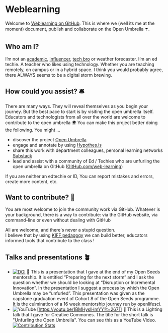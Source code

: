 <!---
  What goes into a readme file

  1. Add your project title. Make sure it matches the above name ##
  2. Insert Vision Statement > 
  Below you can add a short bullet points rational for the project (2, 3 bullets max.)
  3. Add the names of the project lead. Use your GitHub username. If there are teammates, add these details 
  4. Offer some structure with a table 
  5. Conclude with credits and license
  
  --->


# Weblearning

Welcome to [Weblearning on GitHub](https://github.com/Web-learning/). This is where we (well its me at the moment) document, publish and collaborate  on the Open Umbrella :open_umbrella:. 

## Who am I?
I’m not an [academic](https://orcid.org/0000-0003-1895-2918), [influencer](https://weblearning.co.za/blog/), [tech bro](https://x.com/weblearning/) or weather forecaster. I’m an ed techie. A teacher who likes using technology. Whether you are teaching remotely, on campus or in a hybrid space. I think you would probably agree, there ALWAYS seems to be a digital storm brewing. 


## How could you assist? :bellhop_bell:
There are many ways. They will reveal themselves as you begin your journey. But the best pace to start is by visiting the open umbrella itself. 
Educators and technologists from all over the world are welcome to contribute to the open umbrella :earth_africa:
You can make this project better doing the following. You might ...
* discover the project [Open Umbrella](https://weblearning.co.za/umbrella/)
* engage and annotate by using [Hypothes.is](https://hypothes.is/) 
* share this work with department colleagues, personal learning networks [Substack](https://weblearning.substack.com)
* lead and assist with a community of Ed / Techies who are unfurling the open umbrella on GitHub ([GitHub.com/web-learning](https://github.com/Web-learning/Open-Umbrella))

If you are neither an edtechie or ID, You can report mistakes and errors, create more content, etc. 

## Want to contribute? :toolbox: 
You are most welcome to join the community work via GitHub. Whatever is your background, there is a
way to contribute: via the GitHub website, via command-line or even without
dealing with GitHub

All are welcome, and there's never a stupid question.   
I believe that by using [KIFF pedagogy](https://weblearning.co.za/blog/kiff/) we can build better, educators informed tools that contribute to the class !

## Talks and presentations :potted_plant:
* [![DOI](https://zenodo.org/badge/DOI/10.5281/zenodo.10518102.svg)](https://doi.org/10.5281/zenodo.10518102) :medal_sports:
This is a presentation that I gave at the end of my Open Seeds mentorship. It is entitled “Preparing for the next storm” and I ask the question whether we should be looking at “Disruption or Incremental Innovation”. In the presentation I suggest a process by which the Open Umbrella may be “unfurled”. This presentation was given as the capstone graduation event of Cohort 8 of the Open Seeds programme. It is the culmination of a 16 week mentorship journey run by openlifesci. 
* ![YouTube](https://img.shields.io/badge/YouTube-%23FF0000.svg?style=for-the-badge&logo=YouTube&logoColor=white) [https://youtu.be/1BMHyslHmYY?t=2671] :closed_umbrella:
This is a Lighting talk that I gave for Creative Commones. The title for the short talk is  "Unfurling the Open Umbrella". You can see this as a YouTube Video.  
[![Contribution Stats](https://github-contribution-stats.vercel.app/api/?username=Web-learning)](https://github.com/Web-learning/github-contribution-stats/)

